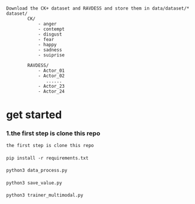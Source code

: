 ####
    Download the CK+ dataset and RAVDESS and store them in data/dataset/*
    dataset/
            CK/
                - anger
                - contempt
                - disgust
                - fear
                - happy
                - sadness
                - suiprise
    
            RAVDESS/
                - Actor_01
                - Actor_02
                   ......
                - Actor_23
                - Actor_24
# get started
### 1.the first step is clone this repo
    the first step is clone this repo
####
    pip install -r requirements.txt
####
    python3 data_process.py
####
    python3 save_value.py
####
    python3 trainer_multimodal.py
